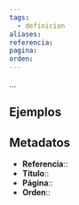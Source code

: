 ```yaml
---
tags:
  - definicion
aliases: 
referencia: 
pagina: 
orden:
---
```

...

## Ejemplos

## Metadatos
- **Referencia**::
- **Título**::
- **Página**::
- **Orden**::
